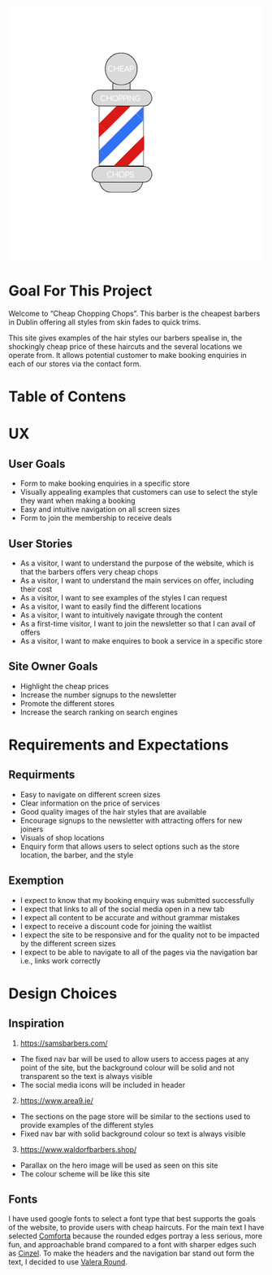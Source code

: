 ![Cheap Chopping Chops logo](assets/images/Logo.png)


# Goal For This Project 

Welcome to “Cheap Chopping Chops”. This barber is the cheapest barbers in Dublin offering all styles from skin fades to quick trims. 

This site gives examples of the hair styles our barbers spealise in, the shockingly cheap price of these haircuts and the several locations we operate from. It allows potential customer to make booking enquiries in each of our stores via the contact form.

# Table of Contens 

# UX

## User Goals 

* Form to make booking enquiries in a specific store
* Visually appealing examples that customers can use to select the style they want when making a booking 
* Easy and intuitive navigation on all screen sizes 
* Form to join the membership to receive deals

## User Stories 

* As a visitor, I want to understand the purpose of the website, which is that the barbers offers very cheap chops 
* As a visitor, I want to understand the main services on offer, including their cost
* As a visitor, I want to see examples of the styles I can request
* As a visitor, I want to easily find the different locations 
* As a visitor, I want to intuitively navigate through the content 
* As a first-time visitor, I want to join the newsletter so that I can avail of offers 
* As a visitor, I want to make enquires to book a service in a specific store 

## Site Owner Goals 

* Highlight the cheap prices 
* Increase the number signups to the newsletter
* Promote the different stores 
* Increase the search ranking on search engines

# Requirements and Expectations 

## Requirments 

* Easy to navigate on different screen sizes
* Clear information on the price of services
* Good quality images of the hair styles that are available 
* Encourage signups to the newsletter with attracting offers for new joiners 
* Visuals of shop locations 
* Enquiry form that allows users to select options such as the store location, the barber, and the style 

## Exemption

* I expect to know that my booking enquiry was submitted successfully 
* I expect that links to all of the social media open in a new tab
* I expect all content to be accurate and without grammar mistakes
* I expect to receive a discount code for joining the waitlist 
* I expect the site to be responsive and for the quality not to be impacted by the different screen sizes 
* I expect to be able to navigate to all of the pages via the navigation bar i.e., links work correctly 

# Design Choices 

## Inspiration 
 
1.  https://samsbarbers.com/ 
* The fixed nav bar will be used to allow users to access pages at any point of the site, but the background colour will be solid and not transparent so the text is always visible 
* The social media icons will be included in header 

2. https://www.area9.ie/
* The sections on the page store will be similar to the sections used to provide examples of the different styles 
* Fixed nav bar with solid background colour so text is always visible 

3. https://www.waldorfbarbers.shop/
* Parallax on the hero image will be used as seen on this site 
* The colour scheme will be like this site 

## Fonts

I have used google fonts to select a font type that best supports the goals of the website, to provide users with cheap haircuts. For the main text I have selected [Comforta](https://fonts.google.com/specimen/Comfortaa) because the rounded edges portray a less serious, more fun, and approachable brand compared to a font with sharper edges such as [Cinzel](https://fonts.google.com/specimen/Cinzel). To make the headers and the navigation bar stand out form the text, I decided to use [Valera Round](https://fonts.google.com/specimen/Varela+Round).






